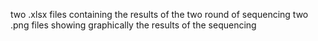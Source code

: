 two .xlsx files containing the results of the two round of sequencing
two .png files showing graphically the results of the sequencing
